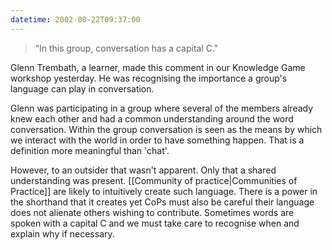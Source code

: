```yaml
---
datetime: 2002-08-22T09:37:00
---
```

> “In this group, conversation has a capital C." 

Glenn Trembath, a learner, made this comment in our Knowledge Game workshop yesterday. He was recognising the importance a group's language can play in conversation.

Glenn was participating in a group where several of the members already knew each other and had a common understanding around the word conversation. Within the group conversation is seen as the means by which we interact with the world in order to have something happen. That is a definition more meaningful than 'chat'.

However, to an outsider that wasn't apparent. Only that a shared understanding was present. [[Community of practice|Communities of Practice]] are likely to intuitively create such language. There is a power in the shorthand that it creates yet CoPs must also be careful their language does not alienate others wishing to contribute. Sometimes words are spoken with a capital C and we must take care to recognise when and explain why if necessary.
